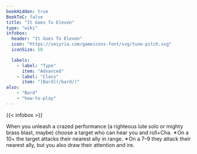 ```yaml
---
bookHidden: true
BookToC: false
title: "It Goes To Eleven"
type: "wiki"
infobox:
  header: "It Goes To Eleven"
  icon: "https://seiyria.com/gameicons-font/svg/tune-pitch.svg"
  iconSize: 50

  labels:
    - label: "Type"
      item: "Advanced"
    - label: "Class"
      item: "[Bard](/bard/)"
also:
    - "Bard"
    - "how-to-play"
---
```


{{< infobox >}}

When you unleash a crazed performance (a righteous lute solo or mighty brass blast, maybe) choose a target who can hear you and roll+Cha. ✴On a 10+ the target attacks their nearest ally in range. ✴On a 7–9 they attack their nearest ally, but you also draw their attention and ire.